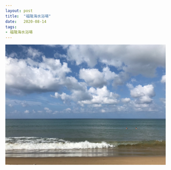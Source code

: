 ```yaml
---
layout: post
title:  "福隆海水浴場"
date:   2020-08-14
tags:
- 福隆海水浴場
---
```

![福隆海水浴場](/media/2020-08-15-Fulong.jpeg)
